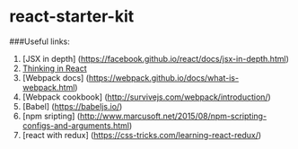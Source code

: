 # react-starter-kit

###Useful links:
1. [JSX in depth] (https://facebook.github.io/react/docs/jsx-in-depth.html)
2. [Thinking in React](https://facebook.github.io/react/docs/thinking-in-react.html)
3. [Webpack docs] (https://webpack.github.io/docs/what-is-webpack.html)
4. [Webpack cookbook] (http://survivejs.com/webpack/introduction/)
5. [Babel] (https://babeljs.io/)
6. [npm sripting] (http://www.marcusoft.net/2015/08/npm-scripting-configs-and-arguments.html)
7. [react with redux] (https://css-tricks.com/learning-react-redux/)
